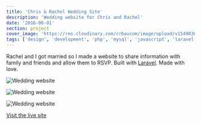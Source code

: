 ```yaml
---
title: 'Chris & Rachel Wedding Site'
description: 'Wedding website for Chris and Rachel'
date: '2016-06-01'
section: project
cover_image: 'https://res.cloudinary.com/crbaucom/image/upload/v1549036639/crbaucom-images/jh_engagement_jump_web2.jpg'
tags: ['design', 'development', 'php', 'mysql', 'javascript', 'laravel']
---
```


Rachel and I got married so I made a website to share information with family and friends and allow them to RSVP. Built with [Laravel](https://www.laravel.com/). Made with love.

![Wedding website](https://res.cloudinary.com/crbaucom/image/upload/v1549036639/crbaucom-images/baucom-wedding-home.png)

![Wedding website](https://res.cloudinary.com/crbaucom/image/upload/v1549036639/crbaucom-images/baucom-wedding-rsvp.png)

![Wedding website](https://res.cloudinary.com/crbaucom/image/upload/v1549036639/crbaucom-images/baucom-wedding-story.png)

[Visit the live site](https://wedding.builtbybaucom.com)
